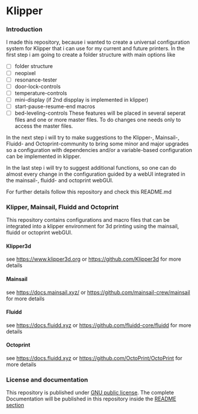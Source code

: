# Klipper

### Introduction
I made this repository, because i wanted to create a universal configuration system for Klipper that i can use for my current and future printers. In the first step i am going to create a folder structure with main options like
- [ ] folder structure
- [ ] neopixel
- [ ] resonance-tester
- [ ] door-lock-controls
- [ ] temperature-controls
- [ ] mini-display (if 2nd dispplay is implemented in klipper)
- [ ] start-pause-resume-end macros
- [ ] bed-leveling-controls
These features will be placed in several seperat files and one or more master files.
To do changes one needs only to access the master files.

In the next step i will try to make suggestions to the Klipper-, Mainsail-, Fluidd- and Octoprint-community to bring some minor and major upgrades so a configuration with dependencies and/or a variable-based configuration can be implemented in klipper.

In the last step i will try to suggest additional functions, so one can do almost every change in the configuration guided by a webUI integrated in the mainsail-, fluidd- and octoprint webGUI.

For further details follow this repository and check this README.md

### Klipper, Mainsail, Fluidd and Octoprint
This repository contains configurations and macro files that can be integrated into a klipper environment for 3d printing
using the mainsail, fluidd or octoprint webGUI.

#### Klipper3d
see https://www.klipper3d.org or https://github.com/Klipper3d for more details

#### Mainsail
see https://docs.mainsail.xyz/ or https://github.com/mainsail-crew/mainsail for more details

#### Fluidd
see https://docs.fluidd.xyz or https://github.com/fluidd-core/fluidd for more details

#### Octoprint
see https://docs.fluidd.xyz or https://github.com/OctoPrint/OctoPrint for more details

### License and documentation
This repository is published under [GNU public license](https://github.com/NHoeller/Klipper-extension/LICENSE.md).
The complete Documentation will be published in this repository inside the [README section](https://github.com/NHoeller/Klipper-extension/README/DOCUMENTAION.md)